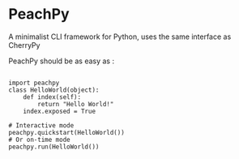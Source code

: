 PeachPy
=======

A minimalist CLI framework for Python, uses the same interface as CherryPy

PeachPy should be as easy as :
<pre><code>
import peachpy
class HelloWorld(object):
    def index(self):
        return "Hello World!"
    index.exposed = True

# Interactive mode
peachpy.quickstart(HelloWorld())
# Or on-time mode
peachpy.run(HelloWorld())
</code></pre>
